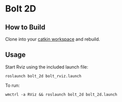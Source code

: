 # Bolt 2D

## How to Build

Clone into your [catkin workspace](http://wiki.ros.org/catkin/Tutorials/create_a_workspace) and rebuild.

## Usage

Start Rviz using the included launch file:

```
roslaunch bolt_2d bolt_rviz.launch
```
To run:

```
wmctrl -a RViz && roslaunch bolt_2d bolt_2d.launch
```
